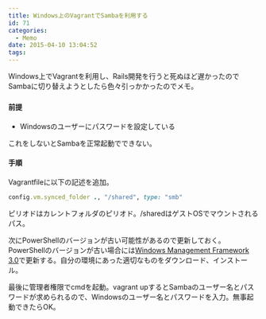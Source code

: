 ```yaml
---
title: Windows上のVagrantでSambaを利用する
id: 71
categories:
  - Memo
date: 2015-04-10 13:04:52
tags:
---
```

Windows上でVagrantを利用し、Rails開発を行うと死ぬほど遅かったのでSambaに切り替えようとしたら<span style="line-height: 1.62;">色々引っかかったのでメモ。</span>

<!--more-->

#### 前提

*   Windowsのユーザーにパスワードを設定している

これをしないとSambaを正常起動でできない。

#### 手順

Vagrantfileに以下の記述を追加。

```ruby
config.vm.synced_folder ., "/shared", type: "smb"
```

ピリオドはカレントフォルダのピリオド。/sharedはゲストOSでマウントされるパス。

次にPowerShellのバージョンが古い可能性があるので更新しておく。PowerShellのバージョンが古い場合には[Windows Management Framework 3.0](http://www.microsoft.com/en-us/download/details.aspx?id=34595)で更新する。自分の環境にあった適切なものをダウンロード、インストール。

最後に管理者権限でcmdを起動。vagrant upするとSambaのユーザー名とパスワードが求められるので、Windowsのユーザー名とパスワードを入力。無事起動できたらOK。
